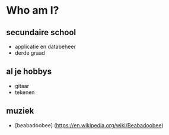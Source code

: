 # Who am I?
## secundaire school
- applicatie en databeheer
- derde graad
## al je hobbys
- gitaar
- tekenen
## muziek
- [beabadoobee] (https://en.wikipedia.org/wiki/Beabadoobee) 
